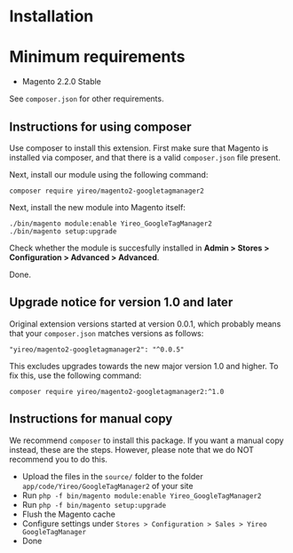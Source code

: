 # Installation
# Minimum requirements
- Magento 2.2.0 Stable

See `composer.json` for other requirements.

## Instructions for using composer
Use composer to install this extension. First make sure that Magento is installed via composer, and that there is a valid `composer.json` file present.

Next, install our module using the following command:

    composer require yireo/magento2-googletagmanager2

Next, install the new module into Magento itself:

    ./bin/magento module:enable Yireo_GoogleTagManager2
    ./bin/magento setup:upgrade

Check whether the module is succesfully installed in **Admin > Stores >
Configuration > Advanced > Advanced**.

Done.

## Upgrade notice for version 1.0 and later
Original extension versions started at version 0.0.1, which probably means that your `composer.json` matches versions as follows:

    "yireo/magento2-googletagmanager2": "^0.0.5"
    
This excludes upgrades towards the new major version 1.0 and higher. To fix this, use the following command:

    composer require yireo/magento2-googletagmanager2:^1.0

## Instructions for manual copy
We recommend `composer` to install this package. If you want a manual copy instead, these are the steps. However, please note that we do NOT recommend you to do this.

* Upload the files in the `source/` folder to the folder `app/code/Yireo/GoogleTagManager2` of your site
* Run `php -f bin/magento module:enable Yireo_GoogleTagManager2`
* Run `php -f bin/magento setup:upgrade`
* Flush the Magento cache
* Configure settings under `Stores > Configuration > Sales > Yireo GoogleTagManager`
* Done

